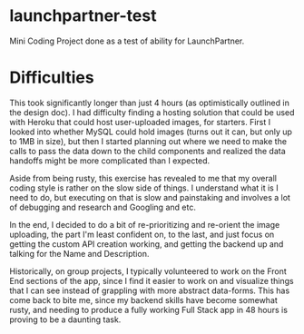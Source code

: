 # launchpartner-test
Mini Coding Project done as a test of ability for LaunchPartner.

# Difficulties
This took significantly longer than just 4 hours (as optimistically outlined in the design doc). I had difficulty finding a hosting solution that could be used with Heroku that could host user-uploaded images, for starters. First I looked into whether MySQL could hold images (turns out it can, but only up to 1MB in size), but then I started planning out where we need to make the calls to pass the data down to the child components and realized the data handoffs might be more complicated than I expected.

Aside from being rusty, this exercise has revealed to me that my overall coding style is rather on the slow side of things. I understand what it is I need to do, but executing on that is slow and painstaking and involves a lot of debugging and research and Googling and etc.

In the end, I decided to do a bit of re-prioritizing and re-orient the image uploading, the part I'm least confident on, to the last, and just focus on getting the custom API creation working, and getting the backend up and talking for the Name and Description.

Historically, on group projects, I typically volunteered to work on the Front End sections of the app, since I find it easier to work on and visualize things that I can see instead of grappling with more abstract data-forms. This has come back to bite me, since my backend skills have become somewhat rusty, and needing to produce a fully working Full Stack app in 48 hours is proving to be a daunting task.
